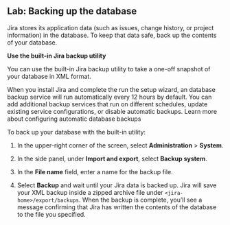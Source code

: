 ## Lab: Backing up the database


Jira stores its application data (such as issues, change history, or project information) in the database. To keep that data safe, back up the contents of your database.

**Use the built-in Jira backup utility**

You can use the built-in Jira backup utility to take a one-off snapshot of your database in XML format.

When you install Jira and complete the run the setup wizard, an database backup service will run automatically every 12 hours by default. You can add additional backup services that run on different schedules, update existing service configurations, or disable automatic backups. Learn more about configuring automatic database backups

To back up your database with the built-in utility:

1. In the upper-right corner of the screen, select **Administration** > **System**. 

2. In the side panel, under **Import and export**, select **Backup system**.

3. In the **File name** field, enter a name for the backup file.

3. Select **Backup** and wait until your Jira data is backed up. Jira will save your XML backup inside a zipped archive file under `<jira-home>/export/backups`.
When the backup is complete, you’ll see a message confirming that Jira has written the contents of the database to the file you specified.
